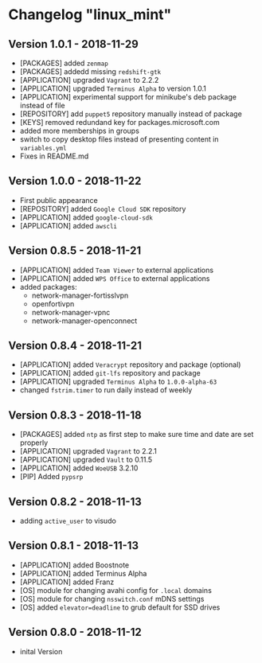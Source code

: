 # Changelog "linux_mint"

## Version 1.0.1 - 2018-11-29

* [PACKAGES] added `zenmap`
* [PACKAGES] addedd missing `redshift-gtk`
* [APPLICATION] upgraded `Vagrant` to 2.2.2
* [APPLICATION] upgraded `Terminus Alpha` to version 1.0.1
* [APPLICATION] experimental support for minikube's deb package instead of file
* [REPOSITORY] add `puppet5` repository manually instead of package
* [KEYS] removed redundand key for packages.microsoft.com
* added more memberships in groups
* switch to copy desktop files instead of presenting content in `variables.yml`
* Fixes in README.md

## Version 1.0.0 - 2018-11-22

* First public appearance
* [REPOSITORY] added `Google Cloud SDK` repository
* [APPLICATION] added `google-cloud-sdk`
* [APPLICATION] added `awscli`

## Version 0.8.5 - 2018-11-21

* [APPLICATION] added `Team Viewer` to external applications
* [APPLICATION] added `WPS Office` to external applications
* added packages:
  * network-manager-fortisslvpn
  * openfortivpn
  * network-manager-vpnc
  * network-manager-openconnect

## Version 0.8.4 - 2018-11-21

* [APPLICATION] added `Veracrypt` repository and package (optional)
* [APPLICATION] added `git-lfs` repository and package
* [APPLICATION] upgraded `Terminus Alpha` to `1.0.0-alpha-63`
* changed `fstrim.timer` to run daily instead of weekly

## Version 0.8.3 - 2018-11-18

* [PACKAGES] added `ntp` as first step to make sure time and date are set properly
* [APPLICATION] upgraded `Vagrant` to 2.2.1
* [APPLICATION] upgraded `Vault` to 0.11.5
* [APPLICATION] added `WoeUSB` 3.2.10
* [PIP] Added `pypsrp`

## Version 0.8.2 - 2018-11-13

* adding `active_user` to visudo

## Version 0.8.1 - 2018-11-13

* [APPLICATION] added Boostnote
* [APPLICATION] added Terminus Alpha
* [APPLICATION] added Franz
* [OS] module for changing avahi config for `.local` domains
* [OS] module for changing `nsswitch.conf` mDNS settings
* [OS] added `elevator=deadline` to grub default for SSD drives

## Version 0.8.0 - 2018-11-12

* inital Version
